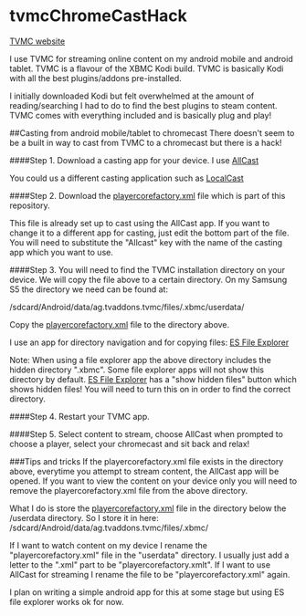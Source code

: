 # tvmcChromeCastHack

[TVMC website](http://www.tvaddons.ag/tvmc-android/)

I use TVMC for streaming online content on my android mobile and android tablet. TVMC is a flavour of the XBMC Kodi build. TVMC is basically Kodi with all the best plugins/addons pre-installed. 

I initially downloaded Kodi but felt overwhelmed at the amount of reading/searching I had to do to find the best plugins to steam content. TVMC comes with everything included and is basically plug and play!

##Casting from android mobile/tablet to chromecast
There doesn't seem to be a built in way to cast from TVMC to a chromecast but there is a hack!

####Step 1. 
Download a casting app for your device. I use [AllCast](https://play.google.com/store/apps/details?id=com.koushikdutta.cast&hl=en)

You could us a different casting application such as [LocalCast](https://play.google.com/store/apps/details?id=de.stefanpledl.localcast&hl=en)

####Step 2. 
Download the [playercorefactory.xml](playercorefactory.xml) file which is part of this repository. 

This file is already set up to cast using the AllCast app. If you want to change it to a different app for casting, just edit the bottom part of the file. You will need to substitute the "Allcast" key with the name of the casting app which you want to use.

####Step 3. 
You will need to find the TVMC installation directory on your device. We will copy the file above to a certain directory. On my Samsung S5 the directory we need can be found at:

/sdcard/Android/data/ag.tvaddons.tvmc/files/.xbmc/userdata/

Copy the [playercorefactory.xml](playercorefactory.xml) file to the directory above.

I use an app for directory navigation and for copying files:
[ES File Explorer](https://play.google.com/store/apps/details?id=com.estrongs.android.pop&hl=en)

Note: When using a file explorer app the above directory includes the hidden directory ".xbmc". Some file explorer apps will not show this directory by default. [ES File Explorer](https://play.google.com/store/apps/details?id=com.estrongs.android.pop&hl=en) has a "show hidden files" button which shows hidden files! You will need to turn this on in order to find the correct directory.

####Step 4. 
Restart your TVMC app. 

####Step 5. 
Select content to stream, choose AllCast when prompted to choose a player, select your chromecast and sit back and relax!

###Tips and tricks
If the playercorefactory.xml file exists in the directory above, everytime you attempt to stream content, the AllCast app will be opened. If you want to view the content on your device only you will need to remove the playercorefactory.xml file from the above directory.

What I do is store the [playercorefactory.xml](playercorefactory.xml) file in the directory below the /userdata directory. So I store it in here: 
/sdcard/Android/data/ag.tvaddons.tvmc/files/.xbmc/

If I want to watch content on my device I rename the "playercorefactory.xml" file in the "userdata" directory. I usually just add a letter to the ".xml" part to be "playercorefactory.xmlt". If I want to use AllCast for streaming I rename the file to be "playercorefactory.xml" again.

I plan on writing a simple android app for this at some stage but using ES file explorer works ok for now.
